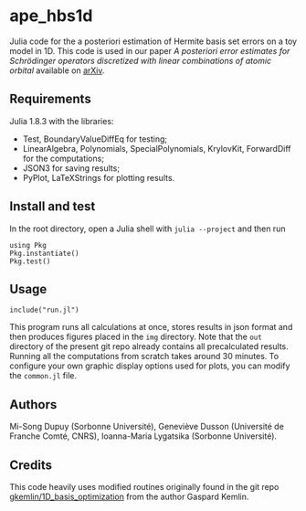 # ape_hbs1d

Julia code for the a posteriori estimation of Hermite basis set errors on a toy model in 1D. This code is used in our paper _A posteriori error estimates for Schrödinger operators discretized with linear combinations of atomic orbital_ available on [arXiv](pending).

## Requirements

Julia 1.8.3 with the libraries:
- Test, BoundaryValueDiffEq for testing;
- LinearAlgebra, Polynomials, SpecialPolynomials, KrylovKit, ForwardDiff for the computations;
- JSON3 for saving results;
- PyPlot, LaTeXStrings for plotting results.

## Install and test

In the root directory, open a Julia shell with `julia --project` and then run
```
using Pkg
Pkg.instantiate()
Pkg.test()
```

## Usage

```
include("run.jl")
```

This program runs all calculations at once, stores results in json format and then produces figures placed in the `img` directory. Note that the `out` directory of the present git repo already contains all precalculated results.  Running all the computations from scratch takes around 30 minutes. To configure your own graphic display options used for plots, you can modify the `common.jl` file.

## Authors

Mi-Song Dupuy (Sorbonne Université), Geneviève Dusson (Université de Franche Comté, CNRS), Ioanna-Maria Lygatsika (Sorbonne Université).

## Credits

This code heavily uses modified routines originally found in the git repo [gkemlin/1D_basis_optimization](https://github.com/gkemlin/1D_basis_optimization.git) from the author Gaspard Kemlin.


